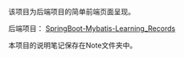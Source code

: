 该项目为后端项目的简单前端页面呈现。

后端项目： [SpringBoot-Mybatis-Learning_Records
](https://github.com/schaoyang340/SpringBoot-Mybatis-Learning_Records)

本项目的说明笔记保存在Note文件夹中。